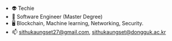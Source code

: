 - 👽 Techie
- 👾 Software Engineer (Master Degree)
- 🖥 Blockchain, Machine learning, Networking, Security.
- 📫 sithukaungset27@gmail.com, sithukaungset@dongguk.ac.kr

<!---
sithukaungset/sithukaungset is a ✨ special ✨ repository because its `README.md` (this file) appears on your GitHub profile.
You can click the Preview link to take a look at your changes.
--->
